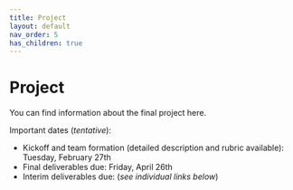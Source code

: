```yaml
---
title: Project
layout: default
nav_order: 5
has_children: true
---
```

# Project

You can find information about the final project here.

Important dates (_tentative_):
- Kickoff and team formation (detailed description and rubric available): Tuesday, February 27th
- Final deliverables due: Friday, April 26th
- Interim deliverables due: (_see individual links below_)